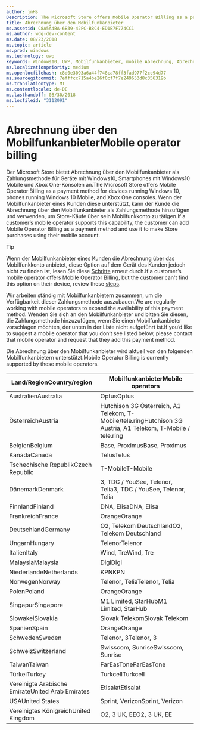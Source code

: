 ```yaml
---
author: jnHs
Description: The Microsoft Store offers Mobile Operator Billing as a payment method for mobile operators who support this capability.
title: Abrechnung über den Mobilfunkanbieter
ms.assetid: C8A5A4BA-6B39-42FC-B8C4-ED1B7F774CC1
ms.author: wdg-dev-content
ms.date: 08/23/2018
ms.topic: article
ms.prod: windows
ms.technology: uwp
keywords: Windows10, UWP, Mobilfunkanbieter, mobile Abrechnung, Abrechnung über den Mobilfunkanbieter
ms.localizationpriority: medium
ms.openlocfilehash: c8d0e3093a6a44f748ca78ff3fad977f2cc94d77
ms.sourcegitcommit: 7efffcc715a4be26f0cf7f7e249653d8c356319b
ms.translationtype: MT
ms.contentlocale: de-DE
ms.lasthandoff: 08/30/2018
ms.locfileid: "3112091"
---
```

# <a name="mobile-operator-billing"></a><span data-ttu-id="2cb32-103">Abrechnung über den Mobilfunkanbieter</span><span class="sxs-lookup"><span data-stu-id="2cb32-103">Mobile operator billing</span></span>


<span data-ttu-id="2cb32-104">Der Microsoft Store bietet Abrechnung über den Mobilfunkanbieter als Zahlungsmethode für Geräte mit Windows10, Smartphones mit Windows10 Mobile und Xbox One-Konsolen an.</span><span class="sxs-lookup"><span data-stu-id="2cb32-104">The Microsoft Store offers Mobile Operator Billing as a payment method for devices running Windows 10, phones running Windows 10 Mobile, and Xbox One consoles.</span></span> <span data-ttu-id="2cb32-105">Wenn der Mobilfunkanbieter eines Kunden diese unterstützt, kann der Kunde die Abrechnung über den Mobilfunkanbieter als Zahlungsmethode hinzufügen und verwenden, um Store-Käufe über sein Mobilfunkkonto zu tätigen.</span><span class="sxs-lookup"><span data-stu-id="2cb32-105">If a customer’s mobile operator supports this capability, the customer can add Mobile Operator Billing as a payment method and use it to make Store purchases using their mobile account.</span></span>

> [!TIP]
>  <span data-ttu-id="2cb32-106">Wenn der Mobilfunkanbieter eines Kunden die Abrechnung über das Mobilfunkkonto anbietet, diese Option auf dem Gerät des Kunden jedoch nicht zu finden ist, lesen Sie diese [Schritte](http://go.microsoft.com/fwlink/p/?LinkId=523993) erneut durch.</span><span class="sxs-lookup"><span data-stu-id="2cb32-106">If a customer’s mobile operator offers Mobile Operator Billing, but the customer can't find this option on their device, review these [steps](http://go.microsoft.com/fwlink/p/?LinkId=523993).</span></span>

<span data-ttu-id="2cb32-107">Wir arbeiten ständig mit Mobilfunkanbietern zusammen, um die Verfügbarkeit dieser Zahlungsmethode auszubauen.</span><span class="sxs-lookup"><span data-stu-id="2cb32-107">We are regularly working with mobile operators to expand the availability of this payment method.</span></span> <span data-ttu-id="2cb32-108">Wenden Sie sich an den Mobilfunkanbieter und bitten Sie diesen, die Zahlungsmethode hinzuzufügen, wenn Sie einen Mobilfunkanbieter vorschlagen möchten, der unten in der Liste nicht aufgeführt ist.</span><span class="sxs-lookup"><span data-stu-id="2cb32-108">If you’d like to suggest a mobile operator that you don’t see listed below, please contact that mobile operator and request that they add this payment method.</span></span>

<span data-ttu-id="2cb32-109">Die Abrechnung über den Mobilfunkanbieter wird aktuell von den folgenden Mobilfunkanbietern unterstützt.</span><span class="sxs-lookup"><span data-stu-id="2cb32-109">Mobile Operator Billing is currently supported by these mobile operators.</span></span>

| <span data-ttu-id="2cb32-110">Land/Region</span><span class="sxs-lookup"><span data-stu-id="2cb32-110">Country/region</span></span>  | <span data-ttu-id="2cb32-111">Mobilfunkanbieter</span><span class="sxs-lookup"><span data-stu-id="2cb32-111">Mobile operators</span></span>                 |
|-----------------|----------------------------------|
| <span data-ttu-id="2cb32-112">Australien</span><span class="sxs-lookup"><span data-stu-id="2cb32-112">Australia</span></span>       | <span data-ttu-id="2cb32-113">Optus</span><span class="sxs-lookup"><span data-stu-id="2cb32-113">Optus</span></span>                            |
| <span data-ttu-id="2cb32-114">Österreich</span><span class="sxs-lookup"><span data-stu-id="2cb32-114">Austria</span></span>         | <span data-ttu-id="2cb32-115">Hutchison 3G Österreich, A1 Telekom, T-Mobile/tele.ring</span><span class="sxs-lookup"><span data-stu-id="2cb32-115">Hutchison 3G Austria, A1 Telekom, T-Mobile / tele.ring</span></span>  |
| <span data-ttu-id="2cb32-116">Belgien</span><span class="sxs-lookup"><span data-stu-id="2cb32-116">Belgium</span></span>         | <span data-ttu-id="2cb32-117">Base, Proximus</span><span class="sxs-lookup"><span data-stu-id="2cb32-117">Base, Proximus</span></span>                   |
| <span data-ttu-id="2cb32-118">Kanada</span><span class="sxs-lookup"><span data-stu-id="2cb32-118">Canada</span></span>          | <span data-ttu-id="2cb32-119">Telus</span><span class="sxs-lookup"><span data-stu-id="2cb32-119">Telus</span></span>                            |
| <span data-ttu-id="2cb32-120">Tschechische Republik</span><span class="sxs-lookup"><span data-stu-id="2cb32-120">Czech Republic</span></span>  | <span data-ttu-id="2cb32-121">T-Mobile</span><span class="sxs-lookup"><span data-stu-id="2cb32-121">T-Mobile</span></span>                         |
| <span data-ttu-id="2cb32-122">Dänemark</span><span class="sxs-lookup"><span data-stu-id="2cb32-122">Denmark</span></span>         | <span data-ttu-id="2cb32-123">3, TDC / YouSee, Telenor, Telia</span><span class="sxs-lookup"><span data-stu-id="2cb32-123">3, TDC / YouSee, Telenor, Telia</span></span>  |
| <span data-ttu-id="2cb32-124">Finnland</span><span class="sxs-lookup"><span data-stu-id="2cb32-124">Finland</span></span>         | <span data-ttu-id="2cb32-125">DNA, Elisa</span><span class="sxs-lookup"><span data-stu-id="2cb32-125">DNA, Elisa</span></span>                       |
| <span data-ttu-id="2cb32-126">Frankreich</span><span class="sxs-lookup"><span data-stu-id="2cb32-126">France</span></span>          | <span data-ttu-id="2cb32-127">Orange</span><span class="sxs-lookup"><span data-stu-id="2cb32-127">Orange</span></span>                           |
| <span data-ttu-id="2cb32-128">Deutschland</span><span class="sxs-lookup"><span data-stu-id="2cb32-128">Germany</span></span>         | <span data-ttu-id="2cb32-129">O2, Telekom Deutschland</span><span class="sxs-lookup"><span data-stu-id="2cb32-129">O2, Telekom Deutschland</span></span>          |
| <span data-ttu-id="2cb32-130">Ungarn</span><span class="sxs-lookup"><span data-stu-id="2cb32-130">Hungary</span></span>         | <span data-ttu-id="2cb32-131">Telenor</span><span class="sxs-lookup"><span data-stu-id="2cb32-131">Telenor</span></span>                          |
| <span data-ttu-id="2cb32-132">Italien</span><span class="sxs-lookup"><span data-stu-id="2cb32-132">Italy</span></span>           | <span data-ttu-id="2cb32-133">Wind, Tre</span><span class="sxs-lookup"><span data-stu-id="2cb32-133">Wind, Tre</span></span>                        |
| <span data-ttu-id="2cb32-134">Malaysia</span><span class="sxs-lookup"><span data-stu-id="2cb32-134">Malaysia</span></span>        | <span data-ttu-id="2cb32-135">Digi</span><span class="sxs-lookup"><span data-stu-id="2cb32-135">Digi</span></span>                             |
| <span data-ttu-id="2cb32-136">Niederlande</span><span class="sxs-lookup"><span data-stu-id="2cb32-136">Netherlands</span></span>     | <span data-ttu-id="2cb32-137">KPN</span><span class="sxs-lookup"><span data-stu-id="2cb32-137">KPN</span></span>                              |
| <span data-ttu-id="2cb32-138">Norwegen</span><span class="sxs-lookup"><span data-stu-id="2cb32-138">Norway</span></span>          | <span data-ttu-id="2cb32-139">Telenor, Telia</span><span class="sxs-lookup"><span data-stu-id="2cb32-139">Telenor, Telia</span></span>                   |
| <span data-ttu-id="2cb32-140">Polen</span><span class="sxs-lookup"><span data-stu-id="2cb32-140">Poland</span></span>          | <span data-ttu-id="2cb32-141">Orange</span><span class="sxs-lookup"><span data-stu-id="2cb32-141">Orange</span></span>                           |
| <span data-ttu-id="2cb32-142">Singapur</span><span class="sxs-lookup"><span data-stu-id="2cb32-142">Singapore</span></span>       | <span data-ttu-id="2cb32-143">M1 Limited, StarHub</span><span class="sxs-lookup"><span data-stu-id="2cb32-143">M1 Limited, StarHub</span></span>              |
| <span data-ttu-id="2cb32-144">Slowakei</span><span class="sxs-lookup"><span data-stu-id="2cb32-144">Slovakia</span></span>        | <span data-ttu-id="2cb32-145">Slovak Telekom</span><span class="sxs-lookup"><span data-stu-id="2cb32-145">Slovak Telekom</span></span>                   |
| <span data-ttu-id="2cb32-146">Spanien</span><span class="sxs-lookup"><span data-stu-id="2cb32-146">Spain</span></span>           | <span data-ttu-id="2cb32-147">Orange</span><span class="sxs-lookup"><span data-stu-id="2cb32-147">Orange</span></span>                           |
| <span data-ttu-id="2cb32-148">Schweden</span><span class="sxs-lookup"><span data-stu-id="2cb32-148">Sweden</span></span>          | <span data-ttu-id="2cb32-149">Telenor, 3</span><span class="sxs-lookup"><span data-stu-id="2cb32-149">Telenor, 3</span></span>                       |
| <span data-ttu-id="2cb32-150">Schweiz</span><span class="sxs-lookup"><span data-stu-id="2cb32-150">Switzerland</span></span>     | <span data-ttu-id="2cb32-151">Swisscom, Sunrise</span><span class="sxs-lookup"><span data-stu-id="2cb32-151">Swisscom, Sunrise</span></span>                |
| <span data-ttu-id="2cb32-152">Taiwan</span><span class="sxs-lookup"><span data-stu-id="2cb32-152">Taiwan</span></span>          | <span data-ttu-id="2cb32-153">FarEasTone</span><span class="sxs-lookup"><span data-stu-id="2cb32-153">FarEasTone</span></span>                       |
| <span data-ttu-id="2cb32-154">Türkei</span><span class="sxs-lookup"><span data-stu-id="2cb32-154">Turkey</span></span>          | <span data-ttu-id="2cb32-155">Turkcell</span><span class="sxs-lookup"><span data-stu-id="2cb32-155">Turkcell</span></span>                         |
| <span data-ttu-id="2cb32-156">Vereinigte Arabische Emirate</span><span class="sxs-lookup"><span data-stu-id="2cb32-156">United Arab Emirates</span></span> | <span data-ttu-id="2cb32-157">Etisalat</span><span class="sxs-lookup"><span data-stu-id="2cb32-157">Etisalat</span></span>                    |
| <span data-ttu-id="2cb32-158">USA</span><span class="sxs-lookup"><span data-stu-id="2cb32-158">United States</span></span>   | <span data-ttu-id="2cb32-159">Sprint, Verizon</span><span class="sxs-lookup"><span data-stu-id="2cb32-159">Sprint, Verizon</span></span>                  |
| <span data-ttu-id="2cb32-160">Vereinigtes Königreich</span><span class="sxs-lookup"><span data-stu-id="2cb32-160">United Kingdom</span></span>  | <span data-ttu-id="2cb32-161">O2, 3 UK, EE</span><span class="sxs-lookup"><span data-stu-id="2cb32-161">O2, 3 UK, EE</span></span>                     |

 



 


 

 




